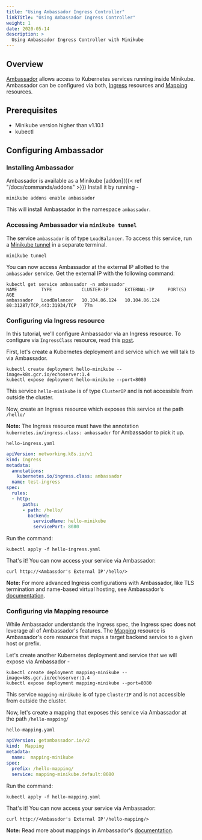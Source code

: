 ```yaml
---
title: "Using Ambassador Ingress Controller"
linkTitle: "Using Ambassador Ingress Controller"
weight: 1
date: 2020-05-14
description: >
  Using Ambassador Ingress Controller with Minikube
---
```


## Overview

[Ambassador](https://getambassador.io/) allows access to Kubernetes services running inside Minikube. Ambassador can be
configured via both, [Ingress](https://kubernetes.io/docs/concepts/services-networking/ingress/) resources and
[Mapping](https://www.getambassador.io/docs/latest/topics/using/intro-mappings/) resources.

## Prerequisites

- Minikube version higher than v1.10.1
- kubectl

## Configuring Ambassador

### Installing Ambassador

Ambassador is available as a Minikube
[addon]({{< ref "/docs/commands/addons" >}}) Install it by running -

```shell script
minikube addons enable ambassador
```

This will install Ambassador in the namespace `ambassador`.

### Accessing Ambassador via `minikube tunnel`

The service `ambassador` is of type `LoadBalancer`. To access this service, run a
[Minikube tunnel](https://minikube.sigs.k8s.io/docs/handbook/accessing/#using-minikube-tunnel) in a separate terminal.

```shell script
minikube tunnel
```

You can now access Ambassador at the external IP allotted to the `ambassador` service.
Get the external IP with the following command:
```shell script
kubectl get service ambassador -n ambassador
NAME         TYPE           CLUSTER-IP      EXTERNAL-IP     PORT(S)                      AGE
ambassador   LoadBalancer   10.104.86.124   10.104.86.124   80:31287/TCP,443:31934/TCP   77m
```

### Configuring via Ingress resource

In this tutorial, we'll configure Ambassador via an Ingress resource. To configure via `IngressClass` resource, read
this [post](https://blog.getambassador.io/new-kubernetes-1-18-extends-ingress-c34abdc2f064).

First, let's create a Kubernetes deployment and service which we will talk to via Ambassador.

```shell script
kubectl create deployment hello-minikube --image=k8s.gcr.io/echoserver:1.4
kubectl expose deployment hello-minikube --port=8080
```

This service `hello-minikube` is of type `ClusterIP` and is not accessible from outside the cluster.

Now, create an Ingress resource which exposes this service at the path `/hello/`

**Note:** The Ingress resource must have the annotation `kubernetes.io/ingress.class: ambassador` for Ambassador to
pick it up.

`hello-ingress.yaml`
```yaml
apiVersion: networking.k8s.io/v1
kind: Ingress
metadata:
  annotations:
    kubernetes.io/ingress.class: ambassador
  name: test-ingress
spec:
  rules:
  - http:
      paths:
      - path: /hello/
        backend:
          serviceName: hello-minikube
          servicePort: 8080
```
Run the command:
```shell
kubectl apply -f hello-ingress.yaml
```

That's it! You can now access your service via Ambassador:
```shell script
curl http://<Ambassdor's External IP'/hello/>
```

**Note:** For more advanced Ingress configurations with Ambassador, like TLS termination and name-based virtual hosting,
see Ambassador's [documentation](https://www.getambassador.io/docs/latest/topics/running/ingress-controller/).

### Configuring via Mapping resource

While Ambassador understands the Ingress spec, the Ingress spec does not leverage all of Ambassador's features. The
[Mapping](https://www.getambassador.io/docs/latest/topics/using/intro-mappings/) resource is Ambassador's core resource
that maps a target backend service to a given host or prefix.

Let's create another Kubernetes deployment and service that we will expose via Ambassador -
```shell script
kubectl create deployment mapping-minikube --image=k8s.gcr.io/echoserver:1.4
kubectl expose deployment mapping-minikube --port=8080
```

This service `mapping-minikube` is of type `ClusterIP` and is not accessible from outside the cluster.

Now, let's create a mapping that exposes this service via Ambassador at the path `/hello-mapping/`

`hello-mapping.yaml`
```yaml
apiVersion: getambassador.io/v2
kind:  Mapping
metadata:
  name:  mapping-minikube
spec:
  prefix: /hello-mapping/
  service: mapping-minikube.default:8080
```
Run the command:
```shell
kubectl apply -f hello-mapping.yaml
```

That's it! You can now access your service via Ambassador:
```shell script
curl http://<Ambassdor's External IP'/hello-mapping/>
```

**Note:** Read more about mappings in Ambassador's
[documentation](https://www.getambassador.io/docs/latest/topics/using/mappings/).
